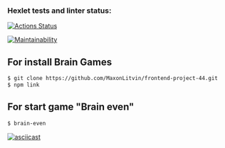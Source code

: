 ### Hexlet tests and linter status:
[![Actions Status](https://github.com/MaxonLitvin/frontend-project-44/workflows/hexlet-check/badge.svg)](https://github.com/MaxonLitvin/frontend-project-44/actions)

[![Maintainability](https://api.codeclimate.com/v1/badges/03ea847a24236dba1b2e/maintainability)](https://codeclimate.com/github/MaxonLitvin/frontend-project-44/maintainability)

## For install Brain Games
```sh
$ git clone https://github.com/MaxonLitvin/frontend-project-44.git
$ npm link
```

## For start game "Brain even"
```sh
$ brain-even
```
[![asciicast](https://asciinema.org/a/NWP739dLXSGHlCTU6mB4li8r8.svg)](https://asciinema.org/a/NWP739dLXSGHlCTU6mB4li8r8)
